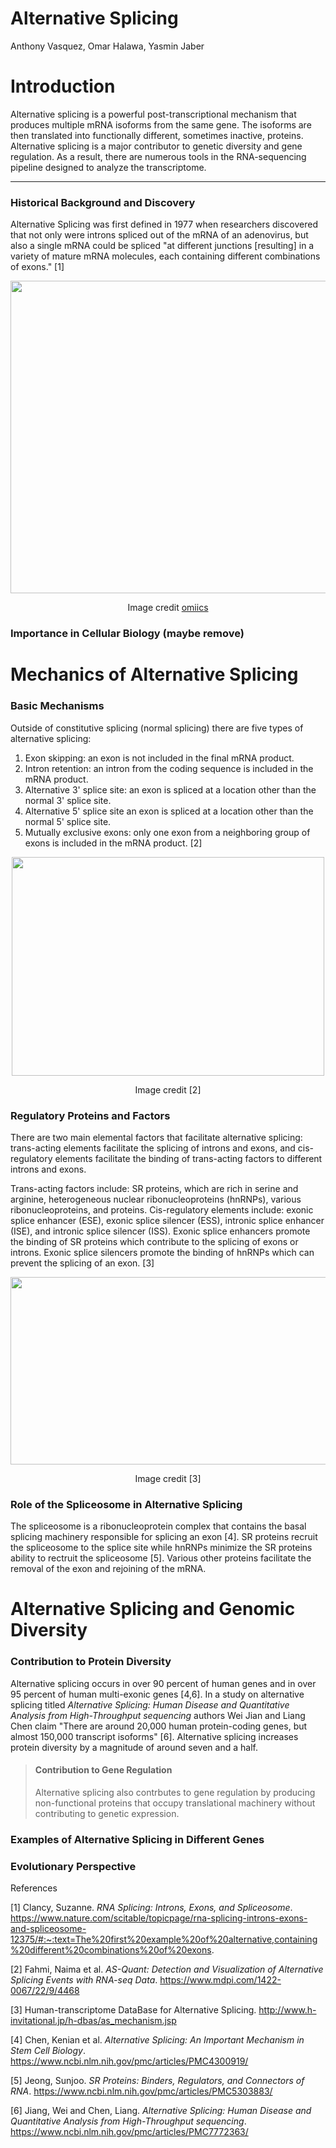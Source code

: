 # Alternative Splicing

Anthony Vasquez, Omar Halawa, Yasmin Jaber

# Introduction

Alternative splicing is a powerful post-transcriptional mechanism that produces multiple mRNA isoforms from the same gene. The isoforms are then translated into functionally different, sometimes inactive, proteins. Alternative splicing is a major contributor to genetic diversity and gene regulation. As a result, there are numerous tools in the RNA-sequencing pipeline designed to analyze the transcriptome. 


---

### Historical Background and Discovery

Alternative Splicing was first defined in 1977 when researchers discovered that not only were introns spliced out of the mRNA of an adenovirus, but also a single mRNA could be spliced "at different junctions [resulting] in a variety of mature mRNA molecules, each containing different combinations of exons." [1]

<div align="center">
<img src="https://github.com/pavasquez1/BENG183_2023Fall_Applied-Genomic-Technologies/blob/main/Final_Paper/Group_19_Alternative_Splicing/DNA_alternative_splicing.gif" width="850" height="500" />

Image credit [omiics](https://omiics.com/Services/bioinformatic-analysis/alternative-splicing.html)
<div align="left">
  
### Importance in Cellular Biology (maybe remove)


# Mechanics of Alternative Splicing

### Basic Mechanisms

Outside of constitutive splicing (normal splicing) there are five types of alternative splicing:
1. Exon skipping: an exon is not included in the final mRNA product.
2. Intron retention: an intron from the coding sequence is included in the mRNA product.
3. Alternative 3' splice site: an exon is spliced at a location other than the normal 3' splice site.
4. Alternative 5' splice site an exon is spliced at a location other than the normal 5' splice site.
5. Mutually exclusive exons: only one exon from a neighboring group of exons is included in the mRNA product. [2]

<div align="center">
<img src="https://www.mdpi.com/ijms/ijms-22-04468/article_deploy/html/images/ijms-22-04468-g001.png" width="500" height="350" />

Image credit [2]
<div align="left">


### Regulatory Proteins and Factors

There are two main elemental factors that facilitate alternative splicing: trans-acting elements facilitate the splicing of introns and exons, and cis-regulatory elements facilitate the binding of trans-acting factors to different introns and exons. 

Trans-acting factors include: SR proteins, which are rich in serine and arginine, heterogeneous nuclear ribonucleoproteins (hnRNPs), various ribonucleoproteins, and proteins. Cis-regulatory elements include: exonic splice enhancer (ESE), exonic splice silencer (ESS), intronic splice enhancer (ISE), and intronic splice silencer (ISS). Exonic splice enhancers promote the binding of SR proteins which contribute to the splicing of exons or introns. Exonic splice silencers promote the binding of hnRNPs which can prevent the splicing of an exon. [3]

<div align="center">
<img src="https://github.com/pavasquez1/BENG183_2023Fall_Applied-Genomic-Technologies/blob/main/Final_Paper/Group_19_Alternative_Splicing/Altsplicingelements.png" width="600" height="300" />

Image credit [3] 
<div align="left">


### Role of the Spliceosome in Alternative Splicing

The spliceosome is a ribonucleoprotein complex that contains the basal splicing machinery responsible for splicing an exon [4]. SR proteins recruit the spliceosome to the splice site while hnRNPs minimize the SR proteins ability to rectruit the spliceosome [5]. Various other proteins facilitate the removal of the exon and rejoining of the mRNA. 

# Alternative Splicing and Genomic Diversity

### Contribution to Protein Diversity

Alternative splicing occurs in over 90 percent of human genes and in over 95 percent of human multi-exonic genes [4,6]. In a study on alternative splicing titled _Alternative Splicing: Human Disease and Quantitative Analysis from High-Throughput sequencing_ authors Wei Jian and Liang Chen claim "There are around 20,000 human protein-coding genes, but almost 150,000 transcript isoforms" [6]. Alternative splicing increases protein diversity by a magnitude of around seven and a half. 

> #### Contribution to Gene Regulation
> Alternative splicing also contrbutes to gene regulation by producing non-functional proteins that occupy translational machinery without contributing to genetic expression. 

### Examples of Alternative Splicing in Different Genes

### Evolutionary Perspective







References


[1] Clancy, Suzanne. _RNA Splicing: Introns, Exons, and Spliceosome_. https://www.nature.com/scitable/topicpage/rna-splicing-introns-exons-and-spliceosome-12375/#:~:text=The%20first%20example%20of%20alternative,containing%20different%20combinations%20of%20exons.

[2] Fahmi, Naima et al. _AS-Quant: Detection and Visualization of Alternative Splicing Events with RNA-seq Data_. https://www.mdpi.com/1422-0067/22/9/4468

[3] Human-transcriptome DataBase for Alternative Splicing. http://www.h-invitational.jp/h-dbas/as_mechanism.jsp

[4] Chen, Kenian et al. _Alternative Splicing: An Important Mechanism in Stem Cell Biology_. https://www.ncbi.nlm.nih.gov/pmc/articles/PMC4300919/

[5] Jeong, Sunjoo. _SR Proteins: Binders, Regulators, and Connectors of RNA_. https://www.ncbi.nlm.nih.gov/pmc/articles/PMC5303883/

[6] Jiang, Wei and Chen, Liang. _Alternative Splicing: Human Disease and Quantitative Analysis from High-Throughput sequencing_. https://www.ncbi.nlm.nih.gov/pmc/articles/PMC7772363/
